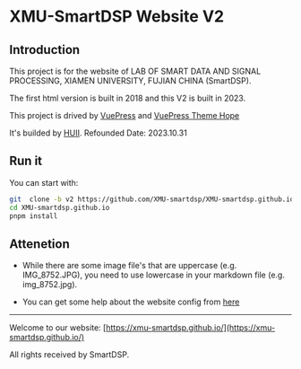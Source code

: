 # XMU-SmartDSP Website V2

## Introduction

This project is for the website of LAB OF SMART DATA AND SIGNAL PROCESSING, XIAMEN UNIVERSITY, FUJIAN CHINA (SmartDSP).

The first html version is built in 2018 and this V2 is built in 2023.

This project is drived by [VuePress](https://v2.vuepress.vuejs.org/zh/) and [VuePress Theme Hope](https://theme-hope.vuejs.press/)

It's builded by [HUII](https://github.com/huiiz).
Refounded Date: 2023.10.31

## Run it

You can start with:

```sh
git  clone -b v2 https://github.com/XMU-smartdsp/XMU-smartdsp.github.io.git
cd XMU-smartdsp.github.io
pnpm install
```

## Attenetion

- While there are some image file's that are uppercase (e.g. IMG_8752.JPG), you need to use lowercase in your markdown file (e.g. img_8752.jpg).

- You can get some help about the website config from [here](https://theme-hope.vuejs.press/zh/config/intro.html)

---

Welcome to our website: [https://xmu-smartdsp.github.io/](https://xmu-smartdsp.github.io/)

All rights received by SmartDSP.
